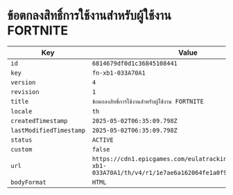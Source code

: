 # ข้อตกลงสิทธิ์การใช้งานสำหรับผู้ใช้งาน FORTNITE

| Key | Value |
| --- | ----- |
| `id` | `6814679df0d1c36845108441` |
| `key` | `fn-xb1-033A70A1` |
| `version` | `4` |
| `revision` | `1` |
| `title` | `ข้อตกลงสิทธิ์การใช้งานสำหรับผู้ใช้งาน FORTNITE` |
| `locale` | `th` |
| `createdTimestamp` | `2025-05-02T06:35:09.798Z` |
| `lastModifiedTimestamp` | `2025-05-02T06:35:09.798Z` |
| `status` | `ACTIVE` |
| `custom` | `false` |
| `url` | `https://cdn1.epicgames.com/eulatracking-download/fn-xb1-033A70A1/th/v4/r1/1e7ae6a162064fe1a0f924afb01a13e4.pdf` |
| `bodyFormat` | `HTML` |
